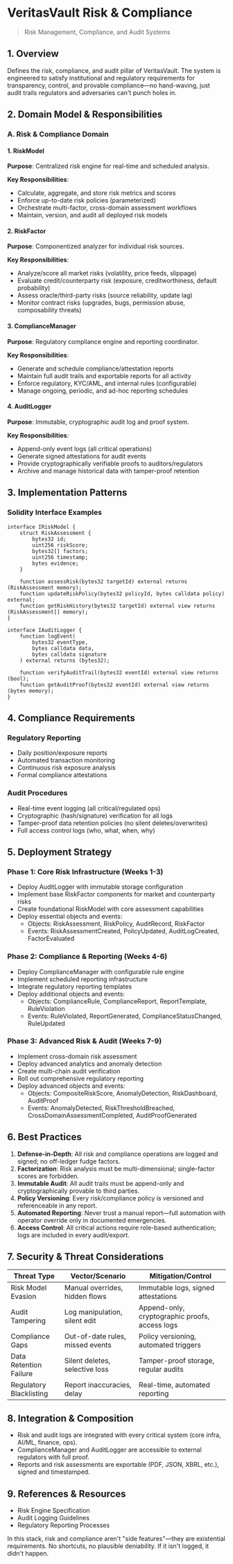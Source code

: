 # VeritasVault Risk & Compliance

> Risk Management, Compliance, and Audit Systems

## 1. Overview

Defines the risk, compliance, and audit pillar of VeritasVault. The system is engineered to satisfy institutional and regulatory requirements for transparency, control, and provable compliance—no hand-waving, just audit trails regulators and adversaries can't punch holes in.

## 2. Domain Model & Responsibilities

### A. Risk & Compliance Domain

#### 1. RiskModel

**Purpose**: Centralized risk engine for real-time and scheduled analysis.

**Key Responsibilities**:

- Calculate, aggregate, and store risk metrics and scores
- Enforce up-to-date risk policies (parameterized)
- Orchestrate multi-factor, cross-domain assessment workflows
- Maintain, version, and audit all deployed risk models

#### 2. RiskFactor

**Purpose**: Componentized analyzer for individual risk sources.

**Key Responsibilities**:

- Analyze/score all market risks (volatility, price feeds, slippage)
- Evaluate credit/counterparty risk (exposure, creditworthiness, default probability)
- Assess oracle/third-party risks (source reliability, update lag)
- Monitor contract risks (upgrades, bugs, permission abuse, composability threats)

#### 3. ComplianceManager

**Purpose**: Regulatory compliance engine and reporting coordinator.

**Key Responsibilities**:

- Generate and schedule compliance/attestation reports
- Maintain full audit trails and exportable reports for all activity
- Enforce regulatory, KYC/AML, and internal rules (configurable)
- Manage ongoing, periodic, and ad-hoc reporting schedules

#### 4. AuditLogger

**Purpose**: Immutable, cryptographic audit log and proof system.

**Key Responsibilities**:

- Append-only event logs (all critical operations)
- Generate signed attestations for audit events
- Provide cryptographically verifiable proofs to auditors/regulators
- Archive and manage historical data with tamper-proof retention

## 3. Implementation Patterns

### Solidity Interface Examples

```solidity
interface IRiskModel {
    struct RiskAssessment {
        bytes32 id;
        uint256 riskScore;
        bytes32[] factors;
        uint256 timestamp;
        bytes evidence;
    }

    function assessRisk(bytes32 targetId) external returns (RiskAssessment memory);
    function updateRiskPolicy(bytes32 policyId, bytes calldata policy) external;
    function getRiskHistory(bytes32 targetId) external view returns (RiskAssessment[] memory);
}

interface IAuditLogger {
    function logEvent(
        bytes32 eventType,
        bytes calldata data,
        bytes calldata signature
    ) external returns (bytes32);
    
    function verifyAuditTrail(bytes32 eventId) external view returns (bool);
    function getAuditProof(bytes32 eventId) external view returns (bytes memory);
}
```

## 4. Compliance Requirements

### Regulatory Reporting

- Daily position/exposure reports
- Automated transaction monitoring
- Continuous risk exposure analysis
- Formal compliance attestations

### Audit Procedures

- Real-time event logging (all critical/regulated ops)
- Cryptographic (hash/signature) verification for all logs
- Tamper-proof data retention policies (no silent deletes/overwrites)
- Full access control logs (who, what, when, why)

## 5. Deployment Strategy

### Phase 1: Core Risk Infrastructure (Weeks 1-3)

- Deploy AuditLogger with immutable storage configuration
- Implement base RiskFactor components for market and counterparty risks
- Create foundational RiskModel with core assessment capabilities
- Deploy essential objects and events:
  - Objects: RiskAssessment, RiskPolicy, AuditRecord, RiskFactor
  - Events: RiskAssessmentCreated, PolicyUpdated, AuditLogCreated, FactorEvaluated

### Phase 2: Compliance & Reporting (Weeks 4-6)

- Deploy ComplianceManager with configurable rule engine
- Implement scheduled reporting infrastructure
- Integrate regulatory reporting templates
- Deploy additional objects and events:
  - Objects: ComplianceRule, ComplianceReport, ReportTemplate, RuleViolation
  - Events: RuleViolated, ReportGenerated, ComplianceStatusChanged, RuleUpdated

### Phase 3: Advanced Risk & Audit (Weeks 7-9)

- Implement cross-domain risk assessment
- Deploy advanced analytics and anomaly detection
- Create multi-chain audit verification
- Roll out comprehensive regulatory reporting
- Deploy advanced objects and events:
  - Objects: CompositeRiskScore, AnomalyDetection, RiskDashboard, AuditProof
  - Events: AnomalyDetected, RiskThresholdBreached, CrossDomainAssessmentCompleted, AuditProofGenerated

## 6. Best Practices

1. **Defense-in-Depth**: All risk and compliance operations are logged and signed; no off-ledger fudge factors.
2. **Factorization**: Risk analysis must be multi-dimensional; single-factor scores are forbidden.
3. **Immutable Audit**: All audit trails must be append-only and cryptographically provable to third parties.
4. **Policy Versioning**: Every risk/compliance policy is versioned and referenceable in any report.
5. **Automated Reporting**: Never trust a manual report—full automation with operator override only in documented emergencies.
6. **Access Control**: All critical actions require role-based authentication; logs are included in every audit/export.

## 7. Security & Threat Considerations

| Threat Type             | Vector/Scenario                  | Mitigation/Control                             |
| ----------------------- | -------------------------------- | ---------------------------------------------- |
| Risk Model Evasion      | Manual overrides, hidden flows   | Immutable logs, signed attestations            |
| Audit Tampering         | Log manipulation, silent edit    | Append-only, cryptographic proofs, access logs |
| Compliance Gaps         | Out-of-date rules, missed events | Policy versioning, automated triggers          |
| Data Retention Failure  | Silent deletes, selective loss   | Tamper-proof storage, regular audits           |
| Regulatory Blacklisting | Report inaccuracies, delay       | Real-time, automated reporting                 |

## 8. Integration & Composition

- Risk and audit logs are integrated with every critical system (core infra, AI/ML, finance, ops).
- ComplianceManager and AuditLogger are accessible to external regulators with full proof.
- Reports and risk assessments are exportable (PDF, JSON, XBRL, etc.), signed and timestamped.

## 9. References & Resources

- Risk Engine Specification
- Audit Logging Guidelines
- Regulatory Reporting Processes

In this stack, risk and compliance aren't "side features"—they are existential requirements. No shortcuts, no plausible deniability. If it isn't logged, it didn't happen.
